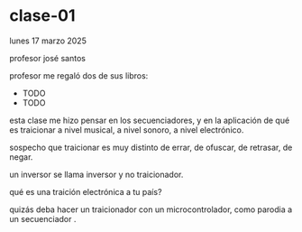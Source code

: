 # clase-01

lunes 17 marzo 2025

profesor josé santos

profesor me regaló dos de sus libros:

* TODO
* TODO

esta clase me hizo pensar en los secuenciadores, y en la aplicación de qué es traicionar a nivel musical, a nivel sonoro, a nivel electrónico.

sospecho que traicionar es muy distinto de errar, de ofuscar, de retrasar, de negar.

un inversor se llama inversor y no traicionador.

qué es una traición electrónica a tu país?

quizás deba hacer un traicionador con un microcontrolador, como parodia a un secuenciador
.
